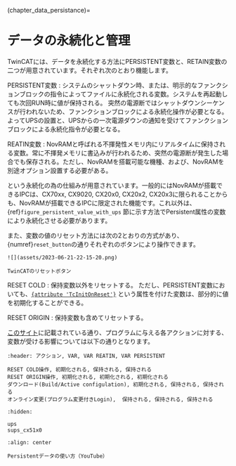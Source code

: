(chapter_data_persistance)=
# データの永続化と管理

TwinCATには、データを永続化する方法にPERSISTENT変数と、RETAIN変数の二つが用意されています。それぞれ次のとおり機能します。

PERSISTENT変数
    : システムのシャットダウン時、または、明示的なファンクションブロックの指令によってファイルに永続化される変数。システムを再起動しても次回RUN時に値が保持される。
    突然の電源断ではシャットダウンシーケンスが行われないため、ファンクションブロックによる永続化操作が必要となる。よってUPSの設置と、UPSからの一次電源ダウンの通知を受けてファンクションブロックによる永続化指令が必要となる。

REATIN変数
    : NovRAMと呼ばれる不揮発性メモリ内にリアルタイムに保持される変数。常に不揮発メモリに書込みが行われるため、突然の電源断が発生した場合でも保存される。ただし、NovRAMを搭載可能な機種、および、NovRAMを別途オプション設置する必要がある。

という永続化の為の仕組みが用意されています。一般的にはNovRAMが搭載できるIPCは、CX70xx, CX9020, CX20x0, CX20x2, CX20x3に限られることからも、NovRAMが搭載できるIPCに限定された機能です。これ以外は、{ref}`figure_persistent_value_with_ups` 節に示す方法でPersistent属性の変数により永続化させる必要があります。

また、変数の値のリセット方法には次の2とおりの方式があり、{numref}`reset_button`の通りそれぞれのボタンにより操作できます。

```{figure-md} reset_button
![](assets/2023-06-21-22-15-20.png)

TwinCATのリセットボタン
```

RESET COLD
    : 保持変数以外をリセットする。
    ただし、PERSISTENT変数においても、[`{attribute 'TcInitOnReset'}`](https://infosys.beckhoff.com/content/1033/tc3_plc_intro/6884430859.html?id=8285217895000565468) という属性を付けた変数は、部分的に値を初期化することができる。

RESET ORIGIN
    : 保持変数も含めてリセットする。

[このサイト](https://infosys.beckhoff.com/content/1033/tc3_plc_intro/2528803467.html?id=8585993057536408461)に記載されている通り、プログラムに与える各アクションに対する、変数が受ける影響については以下の通りとなります。

```{csv-table}
:header: アクション, VAR, VAR REATIN, VAR PERSISTENT

RESET COLD操作, 初期化される, 保持される, 保持される
RESET ORIGIN操作, 初期化される, 初期化される, 初期化される
ダウンロード(Build/Active configulation), 初期化される, 保持される, 保持される
オンライン変更(プログラム変更付きLogin),  保持される, 保持される, 保持される
```


```{toctree}
:hidden:

ups
sups_cx51x0
```

```{youtube} aJ8DqD4CRug
:align: center

Persistentデータの使い方（YouTube）
```